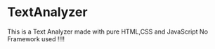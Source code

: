 # TextAnalyzer

This is a Text Analyzer made with pure HTML,CSS and JavaScript No Framework used !!!!
